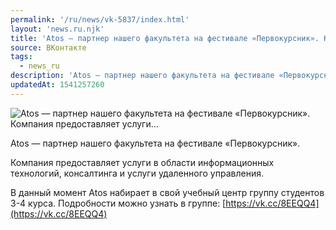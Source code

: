```yaml
---
permalink: '/ru/news/vk-5837/index.html'
layout: 'news.ru.njk'
title: 'Atos — партнер нашего факультета на фестивале «Первокурсник». Компания предоставляет услуги'
source: ВКонтакте
tags:
  - news_ru
description: 'Atos — партнер нашего факультета на фестивале «Первокурсник». Компания предоставляет услуги…'
updatedAt: 1541257260
---
```

![Atos — партнер нашего факультета на фестивале «Первокурсник». Компания предоставляет услуги…](https://sun9-24.userapi.com/impf/c830708/v830708267/1c10c3/iH9fK88Ctx4.jpg?size=1280x853&quality=96&sign=9d37a08854460e3ff5b37bb3542d5dfd&c_uniq_tag=htIP8gWd9Ao4-QiyCLoPfCUWZ07Djp_lodT4xKlbA9M&type=album)

Atos — партнер нашего факультета на фестивале «Первокурсник».

Компания предоставляет услуги в области информационных технологий, консалтинга и услуги удаленного управления.

В данный момент Atos набирает в свой учебный центр группу студентов 3-4 курса. Подробности можно узнать в группе: [https://vk.cc/8EEQQ4](https://vk.cc/8EEQQ4)
